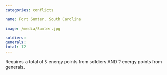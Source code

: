 ```yaml
---
categories: conflicts

name: Fort Sumter, South Carolina

image: /media/Sumter.jpg

soldiers:
generals:
total: 12
---
```


Requires a total of ```5``` energy points from soldiers AND ```7``` energy points from generals.
